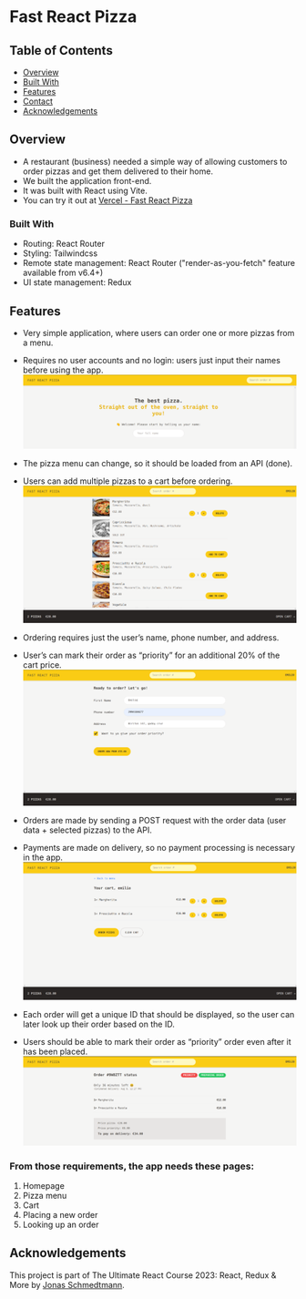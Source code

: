 # Fast React Pizza

## Table of Contents
- [Overview](#overview)
- [Built With](#built-with)
- [Features](#features)
- [Contact](#contact)
- [Acknowledgements](#acknowledgements)

## Overview

- A restaurant (business) needed a simple way of allowing customers to order pizzas and get them delivered to their home.
- We built the application front-end.
- It was built with React using Vite.
- You can try it out at [Vercel - Fast React Pizza](https://fast-react-pizza-five.vercel.app/)

### Built With
- Routing: React Router
- Styling: Tailwindcss
- Remote state management: React Router ("render-as-you-fetch" feature available from v6.4+)
- UI state management: Redux

## Features
- Very simple application, where users can order one or more pizzas from a menu.
- Requires no user accounts and no login: users just input their names before using the app.
![Homepage](public/homepage.png)

- The pizza menu can change, so it should be loaded from an API (done).
- Users can add multiple pizzas to a cart before ordering.
![Menu](public/menu.png)

- Ordering requires just the user’s name, phone number, and address.
- User’s can mark their order as “priority” for an additional 20% of the cart price.
![New order](public/newOrder.png)

- Orders are made by sending a POST request with the order data (user data + selected pizzas) to the API.
- Payments are made on delivery, so no payment processing is necessary in the app.
![Cart](public/cart.png)

- Each order will get a unique ID that should be displayed, so the user can later look up their order based on the ID.
- Users should be able to mark their order as “priority” order even after it has been placed.
![Order](public/order.png)



### From those requirements, the app needs these pages:
  1. Homepage
  2. Pizza menu
  3. Cart
  4. Placing a new order
  5. Looking up an order

## Acknowledgements
This project is part of The Ultimate React Course 2023: React, Redux & More by [Jonas Schmedtmann](http://jonas.io/).